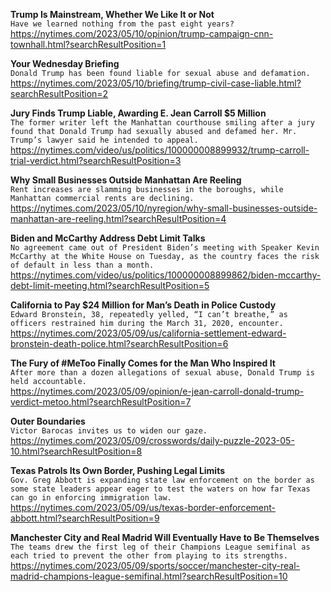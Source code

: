 **Trump Is Mainstream, Whether We Like It or Not**\
`Have we learned nothing from the past eight years?`\
https://nytimes.com/2023/05/10/opinion/trump-campaign-cnn-townhall.html?searchResultPosition=1

**Your Wednesday Briefing**\
`Donald Trump has been found liable for sexual abuse and defamation.`\
https://nytimes.com/2023/05/10/briefing/trump-civil-case-liable.html?searchResultPosition=2

**Jury Finds Trump Liable, Awarding E. Jean Carroll $5 Million**\
`The former writer left the Manhattan courthouse smiling after a jury found that Donald Trump had sexually abused and defamed her. Mr. Trump’s lawyer said he intended to appeal.`\
https://nytimes.com/video/us/politics/100000008899932/trump-carroll-trial-verdict.html?searchResultPosition=3

**Why Small Businesses Outside Manhattan Are Reeling**\
`Rent increases are slamming businesses in the boroughs, while Manhattan commercial rents are declining.`\
https://nytimes.com/2023/05/10/nyregion/why-small-businesses-outside-manhattan-are-reeling.html?searchResultPosition=4

**Biden and McCarthy Address Debt Limit Talks**\
`No agreement came out of President Biden’s meeting with Speaker Kevin McCarthy at the White House on Tuesday, as the country faces the risk of default in less than a month.`\
https://nytimes.com/video/us/politics/100000008899862/biden-mccarthy-debt-limit-meeting.html?searchResultPosition=5

**California to Pay $24 Million for Man’s Death in Police Custody**\
`Edward Bronstein, 38, repeatedly yelled, “I can’t breathe,” as officers restrained him during the March 31, 2020, encounter.`\
https://nytimes.com/2023/05/09/us/california-settlement-edward-bronstein-death-police.html?searchResultPosition=6

**The Fury of #MeToo Finally Comes for the Man Who Inspired It**\
`After more than a dozen allegations of sexual abuse, Donald Trump is held accountable.`\
https://nytimes.com/2023/05/09/opinion/e-jean-carroll-donald-trump-verdict-metoo.html?searchResultPosition=7

**Outer Boundaries**\
`Victor Barocas invites us to widen our gaze.`\
https://nytimes.com/2023/05/09/crosswords/daily-puzzle-2023-05-10.html?searchResultPosition=8

**Texas Patrols Its Own Border, Pushing Legal Limits**\
`Gov. Greg Abbott is expanding state law enforcement on the border as some state leaders appear eager to test the waters on how far Texas can go in enforcing immigration law.`\
https://nytimes.com/2023/05/09/us/texas-border-enforcement-abbott.html?searchResultPosition=9

**Manchester City and Real Madrid Will Eventually Have to Be Themselves**\
`The teams drew the first leg of their Champions League semifinal as each tried to prevent the other from playing to its strengths.`\
https://nytimes.com/2023/05/09/sports/soccer/manchester-city-real-madrid-champions-league-semifinal.html?searchResultPosition=10

